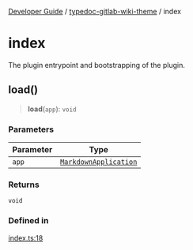 [Developer Guide](../../README.md) / [typedoc-gitlab-wiki-theme](../README.md) / index

# index

The plugin entrypoint and bootstrapping of the plugin.

## load()

> **load**(`app`): `void`

### Parameters

| Parameter | Type                                                                                           |
| --------- | ---------------------------------------------------------------------------------------------- |
| `app`     | [`MarkdownApplication`](../../typedoc-plugin-markdown/types/interfaces/MarkdownApplication.md) |

### Returns

`void`

### Defined in

[index.ts:18](https://github.com/typedoc2md/typedoc-plugin-markdown/blob/main/packages/typedoc-gitlab-wiki-theme/src/index.ts#L18)
